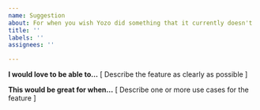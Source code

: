 ```yaml
---
name: Suggestion
about: For when you wish Yozo did something that it currently doesn't
title: ''
labels: ''
assignees: ''

---
```


**I would love to be able to…**
[ Describe the feature as clearly as possible ]

**This would be great for when…**
[ Describe one or more use cases for the feature ]
